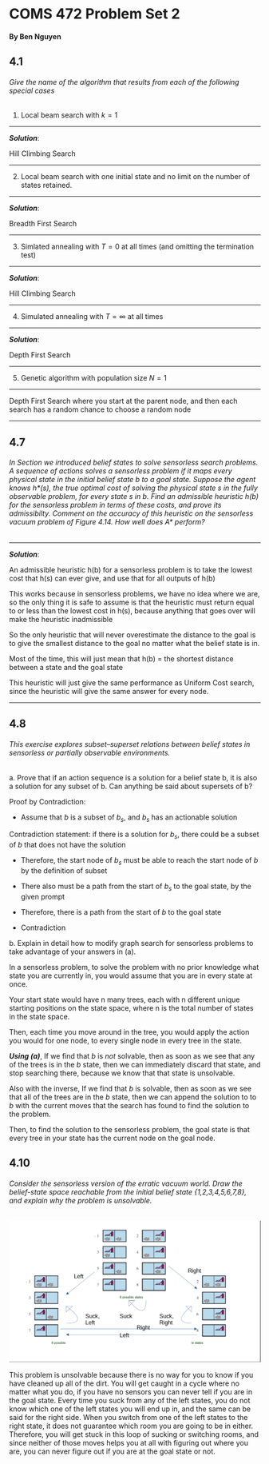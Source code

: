# COMS 472 Problem Set 2

#### By Ben Nguyen

## 4.1

###### Give the name of the algorithm that results from each of the following special cases

1. Local beam search with $k = 1$

---

___Solution___:

Hill Climbing Search

---

2. Local beam search with one initial state and no limit on the number of states retained.

---

___Solution___:

Breadth First Search

---

3. Simlated annealing with $T = 0$ at all times (and omitting the termination test)

---

___Solution___:

Hill Climbing Search

---

4. Simulated annealing with $T = \infty$ at all times

---

___Solution___:

Depth First Search

---

5. Genetic algorithm with population size $N = 1$

---

Depth First Search where you start at the parent node, and then each search has a random chance to choose a random node

---

## 4.7

###### In Section  we introduced belief states to solve sensorless search problems. A sequence of actions solves a sensorless problem if it maps every physical state in the initial belief state b to a goal state. Suppose the agent knows h$\ast$(s), the true optimal cost of solving the physical state s in the fully observable problem, for every state s in b. Find an admissible heuristic h(b) for the sensorless problem in terms of these costs, and prove its admissibilty. Comment on the accuracy of this heuristic on the sensorless vacuum problem of Figure 4.14. How well does A$\ast$ perform?

---

___Solution___:

An admissible heuristic h(b) for a sensorless problem is to take the lowest cost that h(s) can ever give, and use that for all outputs of h(b)

This works because in sensorless problems, we have no idea where we are, so the only thing it is safe to assume is that the heuristic must return equal to or less than the lowest cost in h(s), because anything that goes over will make the heuristic inadmissible

So the only heuristic that will never overestimate the distance to the goal is to give the smallest distance to the goal no matter what the belief state is in.

Most of the time, this will just mean that h(b) = the shortest distance between a state and the goal state

This heuristic will just give the same performance as Uniform Cost search, since the heuristic will give the same answer for every node.

---

## 4.8

###### This exercise explores subset–superset relations between belief states in sensorless or partially observable environments.

a. Prove that if an action sequence is a solution for a belief state b, it is also a solution for any subset of b. Can anything be said about supersets of b?


Proof by Contradiction:

- Assume that $b$ is a subset of $b_s$, and $b_s$ has an actionable solution

Contradiction statement: if there is a solution for $b_s$, there could be a subset of $b$ that does not have the solution

- Therefore, the start node of $b_s$ must be able to reach the start node of $b$ by the definition of subset

- There also must be a path from the start of $b_s$ to the goal state, by the given prompt

- Therefore, there is a path from the start of $b$ to the goal state

- Contradiction

<!-- - $Assume$ $A$ $is$ $a$ $subset$ $of$ $B$ -->

<!-- - $=>$ $if$ $B$ $has$ $an$ $actionable$ $sequence$ $that$ $is$ $a$ $solution$ $to$ $it$, $then$ $A$ $must$ $have$ $that$ $solution$ $as$ $well$. -->

<!-- - $Let$ $A$ $=$ $b,$ $B$ $=$ $q$ -->

<!-- - $=>$ $b$ $is$ $a$ $subset$ $of$ $q$ -->

<!-- - $=>$ $if$ $q$ $has$ $an$ $actionable$ $sequence$ $that$ $is$ $a$ $solution$ $to$ $it$, $then$ $b$ $must$ $have$ $that$ $solution$ $as$ $well$. -->

<!-- - $q$ $is$ $a$ $superset$ $of$ $b$ -->

<!-- - $Therefore,$ $if$ $supersets$ $of$ $b$ $have$ $an$ $actionable$ $sequence$ $of$ $moves,$ $then$ $b$ $must$ $also$ $have$ $a$ $solution$ -->

b. Explain in detail how to modify graph search for sensorless problems to take advantage of your answers in (a).

In a sensorless problem, to solve the problem with no prior knowledge what state you are currently in, you would assume that you are in every state at once.

Your start state would have n many trees, each with n different unique starting positions on the state space, where n is the total number of states in the state space.

Then, each time you move around in the tree, you would apply the action you would for one node, to every single node in every tree in the state.

___Using (a)___, If we find that $b$ is _not_ solvable, then as soon as we see that any of the trees is in the $b$ state, then we can immediately discard that state, and stop searching there, because we know that that state is unsolvable.

Also with the inverse, If we find that $b$ is solvable, then as soon as we see that all of the trees are in the $b$ state, then we can append the solution to to $b$ with the current moves that the search has found to find the solution to the problem.

Then, to find the solution to the sensorless problem, the goal state is that every tree in your state has the current node on the goal node.

## 4.10

###### Consider the sensorless version of the erratic vacuum world. Draw the belief-state space reachable from the initial belief state {1,2,3,4,5,6,7,8}, and explain why the problem is unsolvable.

![](../pic/vacuumstate.png)

  This problem is unsolvable because there is no way for you to know if you have cleaned up all of the dirt. You will get caught in a cycle where no matter what you do, if you have no sensors you can never tell if you are in the goal state. Every time you suck from any of the left states, you do not know which one of the left states you will end up in, and the same can be said for the right side. When you switch from one of the left states to the right state, it does not guarantee which room you are going to be in either. Therefore, you will get stuck in this loop of sucking or switching rooms, and since neither of those moves helps you at all with figuring out where you are, you can never figure out if you are at the goal state or not.
